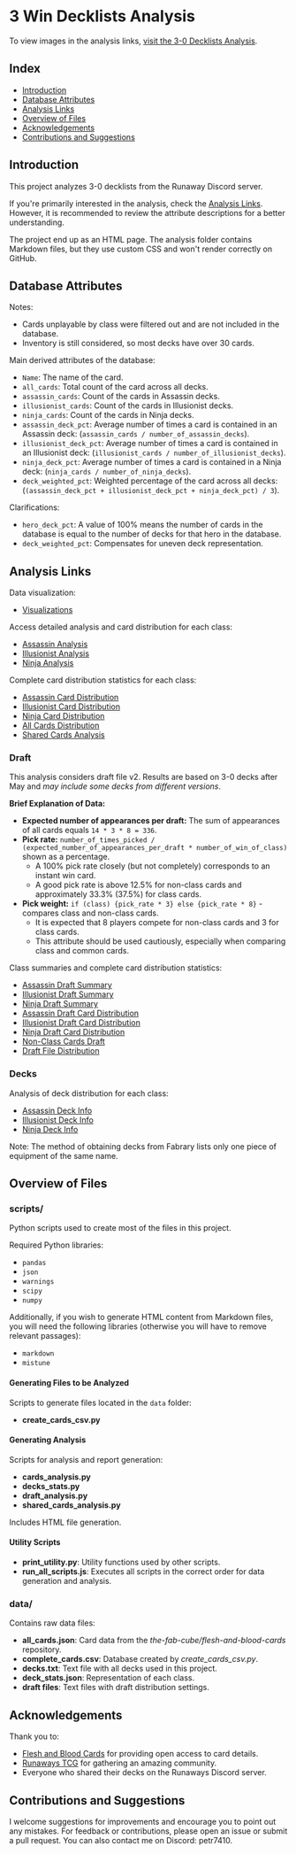 # 3 Win Decklists Analysis

To view images in the analysis links, [visit the 3-0 Decklists Analysis](https://petr7410.github.io/fab-3-0-decklists-analysis).

## Index

- [Introduction](#introduction)
- [Database Attributes](#database-attributes)
- [Analysis Links](#analysis-links)
- [Overview of Files](#overview-of-files)
- [Acknowledgements](#acknowledgements)
- [Contributions and Suggestions](#contributions-and-suggestions)

## Introduction

This project analyzes 3-0 decklists from the Runaway Discord server.

If you're primarily interested in the analysis, check the [Analysis Links](#analysis-links). However, it is recommended to review the attribute descriptions for a better understanding.

The project end up as an HTML page. The analysis folder contains Markdown files, but they use custom CSS and won't render correctly on GitHub.

## Database Attributes

Notes:
- Cards unplayable by class were filtered out and are not included in the database.
- Inventory is still considered, so most decks have over 30 cards.

Main derived attributes of the database:
- `Name`: The name of the card.
- `all_cards`: Total count of the card across all decks.
- `assassin_cards`: Count of the cards in Assassin decks.
- `illusionist_cards`: Count of the cards in Illusionist decks.
- `ninja_cards`: Count of the cards in Ninja decks.
- `assassin_deck_pct`: Average number of times a card is contained in an Assassin deck: (`assassin_cards / number_of_assassin_decks`).
- `illusionist_deck_pct`: Average number of times a card is contained in an Illusionist deck: (`illusionist_cards / number_of_illusionist_decks`).
- `ninja_deck_pct`: Average number of times a card is contained in a Ninja deck: (`ninja_cards / number_of_ninja_decks`).
- `deck_weighted_pct`: Weighted percentage of the card across all decks: (`(assassin_deck_pct + illusionist_deck_pct + ninja_deck_pct) / 3`).

Clarifications:
- `hero_deck_pct`: A value of 100% means the number of cards in the database is equal to the number of decks for that hero in the database.
- `deck_weighted_pct`: Compensates for uneven deck representation.

## Analysis Links

Data visualization:

- [Visualizations](docs/vis.html)

Access detailed analysis and card distribution for each class:

- [Assassin Analysis](docs/Assassin_info.html)
- [Illusionist Analysis](docs/Illusionist_info.html)
- [Ninja Analysis](docs/Ninja_info.html)

Complete card distribution statistics for each class:

- [Assassin Card Distribution](docs/Assassin_all_cards_stats.html)
- [Illusionist Card Distribution](docs/Illusionist_all_cards_stats.html)
- [Ninja Card Distribution](docs/Ninja_all_cards_stats.html)
- [All Cards Distribution](docs/all_cards_stats.html)
- [Shared Cards Analysis](docs/shared_cards_analysis.html)

### Draft

This analysis considers draft file v2. Results are based on 3-0 decks after May and *may include some decks from different versions*.

**Brief Explanation of Data:**

- **Expected number of appearances per draft:** The sum of appearances of all cards equals `14 * 3 * 8 = 336`.
- **Pick rate:** `number_of_times_picked / (expected_number_of_appearances_per_draft * number_of_win_of_class)` shown as a percentage.
  - A 100% pick rate closely (but not completely) corresponds to an instant win card.
  - A good pick rate is above 12.5% for non-class cards and approximately 33.3% (37.5%) for class cards.
- **Pick weight:** `if (class) {pick_rate * 3} else {pick_rate * 8}` - compares class and non-class cards.
  - It is expected that 8 players compete for non-class cards and 3 for class cards.
  - This attribute should be used cautiously, especially when comparing class and common cards.

Class summaries and complete card distribution statistics:

- [Assassin Draft Summary](docs/Assassin_draft_analysis.html)
- [Illusionist Draft Summary](docs/Illusionist_draft_analysis.html)
- [Ninja Draft Summary](docs/Ninja_draft_analysis.html)
- [Assassin Draft Card Distribution](docs/Assassin_all_cards_draft.html)
- [Illusionist Draft Card Distribution](docs/Illusionist_all_cards_draft.html)
- [Ninja Draft Card Distribution](docs/Ninja_all_cards_draft.html)
- [Non-Class Cards Draft](docs/draft_non-class_cards.html)
- [Draft File Distribution](docs/draft_analysis.html)

### Decks

Analysis of deck distribution for each class:

- [Assassin Deck Info](docs/Assassin_decks_stats.html)
- [Illusionist Deck Info](docs/Illusionist_decks_stats.html)
- [Ninja Deck Info](docs/Ninja_decks_stats.html)

Note: The method of obtaining decks from Fabrary lists only one piece of equipment of the same name.

## Overview of Files

### scripts/

Python scripts used to create most of the files in this project.

Required Python libraries:
- `pandas`
- `json`
- `warnings`
- `scipy`
- `numpy`

Additionally, if you wish to generate HTML content from Markdown files, you will need the following libraries (otherwise you will have to remove relevant passages):
- `markdown`
- `mistune`

#### Generating Files to be Analyzed

Scripts to generate files located in the `data` folder:
- **create_cards_csv.py**

#### Generating Analysis

Scripts for analysis and report generation:
- **cards_analysis.py**
- **decks_stats.py**
- **draft_analysis.py**
- **shared_cards_analysis.py**

Includes HTML file generation.

#### Utility Scripts

- **print_utility.py**: Utility functions used by other scripts.
- **run_all_scripts.js**: Executes all scripts in the correct order for data generation and analysis.

### data/

Contains raw data files:
- **all_cards.json**: Card data from the *the-fab-cube/flesh-and-blood-cards* repository.
- **complete_cards.csv**: Database created by *create_cards_csv.py*.
- **decks.txt**: Text file with all decks used in this project.
- **deck_stats.json**: Representation of each class.
- **draft files**: Text files with draft distribution settings.

## Acknowledgements

Thank you to:
- [Flesh and Blood Cards](https://github.com/the-fab-cube/flesh-and-blood-cards) for providing open access to card details.
- [Runaways TCG](https://x.com/tcgrunaways) for gathering an amazing community.
- Everyone who shared their decks on the Runaways Discord server.

## Contributions and Suggestions

I welcome suggestions for improvements and encourage you to point out any mistakes. For feedback or contributions, please open an issue or submit a pull request. You can also contact me on Discord: petr7410.